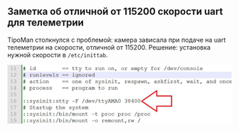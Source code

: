 ## Заметка об отличной от 115200 скорости uart для телеметрии
  
TipoMan столкнулся с проблемой: камера зависала при подаче на uart телеметрии на скорости, отличной от 115200. Решение: установка нужной скорости в `/etc/inittab`.

![inittab](notes_files/baud38400.jpg)

